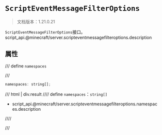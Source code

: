# `ScriptEventMessageFilterOptions`

> 文档版本：1.21.0.21

`ScriptEventMessageFilterOptions`接口。script_api.@minecraft/server.scripteventmessagefilteroptions.description

## 属性

/// define
`namespaces`


///

```js
namespaces: string[];
```

/// html | div.result
//// define
`namespaces`：`string[]`

- script_api.@minecraft/server.scripteventmessagefilteroptions.namespaces.description


////

///

